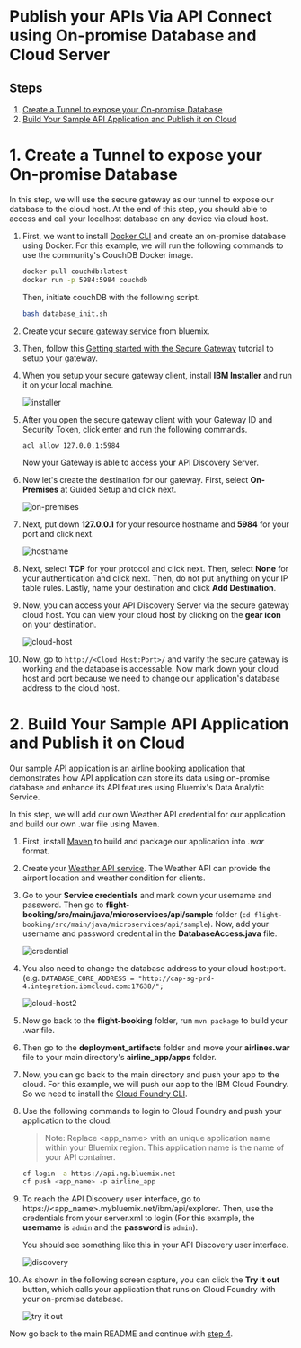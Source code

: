 # Publish your APIs Via API Connect using On-promise Database and Cloud Server

## Steps
1. [Create a Tunnel to expose your On-promise Database](#1-create-a-tunnel-to-expose-your-on-promise-database)
2. [Build Your Sample API Application and Publish it on Cloud](#2-build-your-sample-api-application-and-publish-it-on-cloud)


# 1. Create a Tunnel to expose your On-promise Database

In this step, we will use the secure gateway as our tunnel to expose our database to the cloud host. At the end of this step, you should able to access and call your localhost database on any device via cloud host.

1. First, we want to install [Docker CLI](https://www.docker.com/community-edition#/download) and create an on-promise database using Docker. For this example, we will run the following commands to use the community's CouchDB Docker image.
    
    ```bash
    docker pull couchdb:latest
    docker run -p 5984:5984 couchdb
    ```
    
    Then, initiate couchDB with the following script.
    
    ```bash
    bash database_init.sh
    ```

2. Create your [secure gateway service](https://console.ng.bluemix.net/catalog/services/secure-gateway?taxonomyNavigation=apis) from bluemix.


3. Then, follow this [Getting started with the Secure Gateway](https://console.ng.bluemix.net/docs/services/SecureGateway/secure_gateway.html) tutorial to setup your gateway.

4. When you setup your secure gateway client, install **IBM Installer** and run it on your local machine.

    ![installer](images/installer.png)
    
5. After you open the secure gateway client with your Gateway ID and Security Token, click enter and run the following commands.

    ```
    acl allow 127.0.0.1:5984
    ```

    Now your Gateway is able to access your API Discovery Server.

6. Now let's create the destination for our gateway. First, select **On-Premises** at Guided Setup and click next. 

    ![on-premises](images/on-premises.png)
    
7. Next, put down **127.0.0.1** for your resource hostname and **5984** for your port and click next.

    ![hostname](images/hostname2.png)
    
8. Next, select **TCP** for your protocol and click next. Then, select **None** for your authentication and click next. Then, do not put anything on your IP table rules. Lastly, name your destination and click **Add Destination**.


9. Now, you can access your API Discovery Server via the secure gateway cloud host. You can view your cloud host by clicking on the **gear icon** on your destination. 

    ![cloud-host](images/cloud-host.png)


10. Now, go to `http://<Cloud Host:Port>/` and varify the secure gateway is working and the database is accessable. Now mark down your cloud host and port because we need to change our application's database address to the cloud host.


# 2. Build Your Sample API Application and Publish it on Cloud

Our sample API application is an airline booking application that demonstrates how API application can store its data using on-promise database and enhance its API features using Bluemix's Data Analytic Service.

In this step, we will add our own Weather API credential for our application and build our own .war file using Maven.

1. First, install [Maven](https://maven.apache.org/install.html) to build and package our application into *.war* format.


2. Create your [Weather API service](https://console.ng.bluemix.net/catalog/services/weather-company-data?taxonomyNavigation=data). The Weather API can provide the airport location and weather condition for clients. 


3. Go to your **Service credentials** and mark down your username and password. Then go to **flight-booking/src/main/java/microservices/api/sample** folder (`cd flight-booking/src/main/java/microservices/api/sample`). Now, add your username and password credential in the **DatabaseAccess.java** file.

    ![credential](images/credentials.png)
    
4. You also need to change the database address to your cloud host:port. (e.g. `DATABASE_CORE_ADDRESS = "http://cap-sg-prd-4.integration.ibmcloud.com:17638/";`

    ![cloud-host2](images/cloud-host2.png)


5. Now go back to the **flight-booking** folder, run `mvn package` to build your .war file.


6. Then go to the **deployment_artifacts** folder and move your **airlines.war** file to your main directory's **airline_app/apps** folder.

7. Now, you can go back to the main directory and push your app to the cloud. For this example, we will push our app to the IBM Cloud Foundry. So we need to install the [Cloud Foundry CLI](https://docs.cloudfoundry.org/cf-cli/install-go-cli.html).

8. Use the following commands to login to Cloud Foundry and push your application to the cloud.

    >Note: Replace <app_name> with an unique application name within your Bluemix region. This application name is the name of your API container.
    
    ```bash
    cf login -a https://api.ng.bluemix.net
    cf push <app_name> -p airline_app
    ```
    
9. To reach the API Discovery user interface, go to https://<app_name>.mybluemix.net/ibm/api/explorer. Then, use the credentials from your server.xml to login (For this example, the **username** is `admin` and the **password** is `admin`).
    
    You should see something like this in your API Discovery user interface.
    
    ![discovery](images/discovery.png)
    
10. As shown in the following screen capture, you can click the **Try it out** button, which calls your application that runs on Cloud Foundry with your on-promise database.

    ![try it out](images/try-it-out.png)
    
Now go back to the main README and continue with [step 4](https://github.com/IBM/hybrid-connectivity#4-create-an-api-connect-service-in-bluemix).
